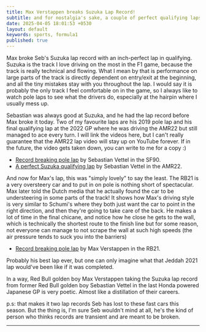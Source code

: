 ```yaml
---
title: Max Verstappen breaks Suzuka Lap Record!
subtitle: and for nostalgia's sake, a couple of perfect qualifying laps from Seb Vettel
date: 2025-04-05 18:01:53 +0530
layout: default
keywords: sports, formula1
published: true
---
```


Max broke Seb's Suzuka lap record with an inch-perfect lap in qualifying. Suzuka is the track I love driving on the most in the F1 game, because the track is really technical and flowing. What I mean by that is performance on large parts of the track is directly dependent on entry/exit at the beginning, and all the tiny mistakes stay with you throughout the lap. I would say it is probably the only track I feel comfortable on in the game, so I always like to watch pole laps to see what the drivers do, especially at the hairpin where I usually mess up.

Sebastian was always good at Suzuka, and he had the lap record before Max broke it today. Two of my favourite laps are his 2019 pole lap and his final qualifying lap at the 2022 GP where he was driving the AMR22 but still managed to ace every turn. I will link the videos here, but I can't really guarantee that the AMR22 lap video will stay up on YouTube forever. If in the future, the video gets taken down, you can write to me for a copy :)

- [Record breaking pole lap](https://www.youtube.com/watch?v=JUbHn7egKHs) by Sebastian Vettel in the SF90.
- [A perfect Suzuka qualifying lap](https://www.youtube.com/watch?v=x4QeXGRu04w) by Sebastian Vettel in the AMR22.

And now for Max's lap, this was "simply lovely" to say the least. The RB21 is a very oversteery car and to put in on pole is nothing short of spectacular. Max later told the Dutch media that he actually found the car to be understeering in some parts of the track! It shows how Max's driving style is very similar to Schumi's where they both just want the car to point in the right direction, and then they're going to take care of the back. He makes a lot of time in the final chicane, and notice how he close he gets to the wall, which is technically the shortest route to the finish line but for some reason, not everyone can manage to not scrape the wall at such high speeds (the air pressure tends to suck you into the barriers)

- [Record breaking pole lap](https://www.youtube.com/watch?v=puWsv5-4ELg) by Max Verstappen in the RB21.

Probably his best lap ever, but one can only imagine what that Jeddah 2021 lap would've been like if it was completed.

In a way, Red Bull golden boy Max Verstappen taking the Suzuka lap record from former Red Bull golden boy Sebastian Vettel in the last Honda powered Japanese GP is very poetic. Almost like a distillation of their careers.

p.s: that makes it two lap records Seb has lost to these fast cars this season. But the thing is, I'm sure Seb wouldn't mind at all, he's the kind of person who thinks records are transient and are meant to be broken.

---
